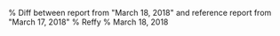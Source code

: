 % Diff between report from "March 18, 2018" and reference report from "March 17, 2018"
% Reffy
% March 18, 2018

